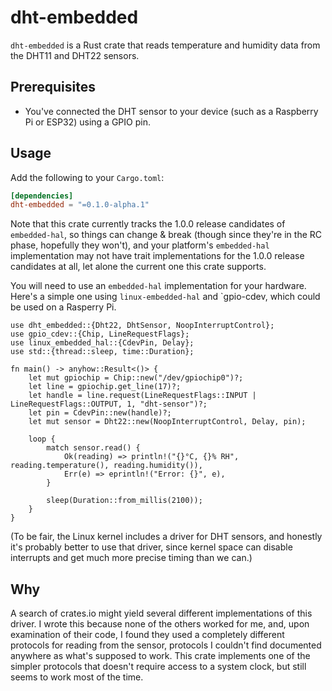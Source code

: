 # dht-embedded

`dht-embedded` is a Rust crate that reads temperature and humidity data
from the DHT11 and DHT22 sensors.

## Prerequisites

* You've connected the DHT sensor to your device (such as a Raspberry
  Pi or ESP32) using a GPIO pin.

## Usage

Add the following to your `Cargo.toml`:

```toml
[dependencies]
dht-embedded = "=0.1.0-alpha.1"
```

Note that this crate currently tracks the 1.0.0 release candidates of
`embedded-hal`, so things can change & break (though since they're in
the RC phase, hopefully they won't), and your platform's `embedded-hal`
implementation may not have trait implementations for the 1.0.0 release
candidates at all, let alone the current one this crate supports.

You will need to use an `embedded-hal` implementation for your hardware.
Here's a simple one using `linux-embedded-hal` and `gpio-cdev, which
could be used on a Rasperry Pi.

```rust,no_run,ignore
use dht_embedded::{Dht22, DhtSensor, NoopInterruptControl};
use gpio_cdev::{Chip, LineRequestFlags};
use linux_embedded_hal::{CdevPin, Delay};
use std::{thread::sleep, time::Duration};

fn main() -> anyhow::Result<()> {
    let mut gpiochip = Chip::new("/dev/gpiochip0")?;
    let line = gpiochip.get_line(17)?;
    let handle = line.request(LineRequestFlags::INPUT | LineRequestFlags::OUTPUT, 1, "dht-sensor")?;
    let pin = CdevPin::new(handle)?;
    let mut sensor = Dht22::new(NoopInterruptControl, Delay, pin);

    loop {
        match sensor.read() {
            Ok(reading) => println!("{}°C, {}% RH", reading.temperature(), reading.humidity()),
            Err(e) => eprintln!("Error: {}", e),
        }

        sleep(Duration::from_millis(2100));
    }
}
```

(To be fair, the Linux kernel includes a driver for DHT sensors, and
honestly it's probably better to use that driver, since kernel space can
disable interrupts and get much more precise timing than we can.)

## Why

A search of crates.io might yield several different implementations of
this driver.  I wrote this because none of the others worked for me,
and, upon examination of their code, I found they used a completely
different protocols for reading from the sensor, protocols I couldn't
find documented anywhere as what's supposed to work.  This crate
implements one of the simpler protocols that doesn't require access to a
system clock, but still seems to work most of the time.
